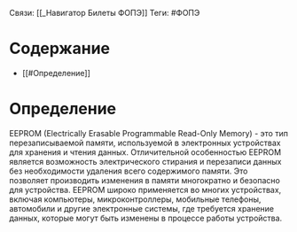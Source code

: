 Связи: [[_Навигатор Билеты ФОПЭ]]
Теги: #ФОПЭ 

# Содержание
- [[#Определение]]

# Определение
EEPROM (Electrically Erasable Programmable Read-Only Memory) - это тип перезаписываемой памяти, используемой в электронных устройствах для хранения и чтения данных. Отличительной особенностью EEPROM является возможность электрического стирания и перезаписи данных без необходимости удаления всего содержимого памяти. Это позволяет производить изменения в памяти многократно и безопасно для устройства. EEPROM широко применяется во многих устройствах, включая компьютеры, микроконтроллеры, мобильные телефоны, автомобили и другие электронные системы, где требуется хранение данных, которые могут быть изменены в процессе работы устройства.

